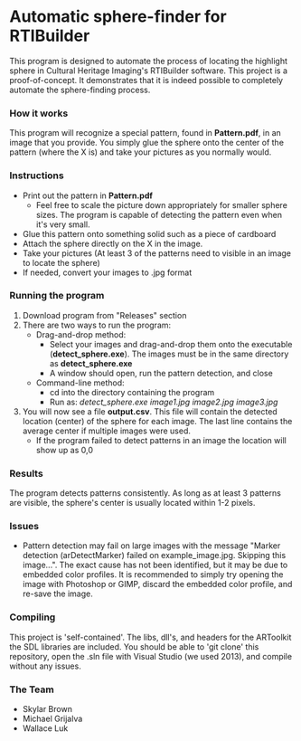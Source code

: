 Automatic sphere-finder for RTIBuilder
===========

This program is designed to automate the process of locating the highlight sphere in Cultural Heritage Imaging's RTIBuilder software. This project is a proof-of-concept. It demonstrates that it is indeed possible to completely automate the sphere-finding process.

### How it works
This program will recognize a special pattern, found in **Pattern.pdf**, in an image that you provide. You simply glue the sphere onto the center of the pattern (where the X is) and take your pictures as you normally would.

### Instructions
- Print out the pattern in **Pattern.pdf**
	- Feel free to scale the picture down appropriately for smaller sphere sizes. The program is capable of detecting the pattern even when it's very small.
- Glue this pattern onto something solid such as a piece of cardboard
- Attach the sphere directly on the X in the image.
- Take your pictures (At least 3 of the patterns need to visible in an image to locate the sphere)
- If needed, convert your images to .jpg format

### Running the program
1. Download program from "Releases" section
2. There are two ways to run the program:
	- Drag-and-drop method:
		- Select your images and drag-and-drop them onto the executable (**detect_sphere.exe**). The images must be in the same directory as **detect_sphere.exe**
		- A window should open, run the pattern detection, and close
	- Command-line method:
		- cd into the directory containing the program
		- Run as: *detect_sphere.exe image1.jpg image2.jpg image3.jpg*
3. You will now see a file **output.csv**. This file will contain the detected location (center) of the sphere for each image. The last line contains the average center if multiple images were used.
	- If the program failed to detect patterns in an image the location will show up as 0,0

### Results
The program detects patterns consistently. As long as at least 3 patterns are visible, the sphere's center is usually located within 1-2 pixels.

### Issues
- Pattern detection may fail on large images with the message "Marker detection (arDetectMarker) failed on example_image.jpg. Skipping this image...". The exact cause has not been identified, but it may be due to embedded color profiles. It is recommended to simply try opening the image with Photoshop or GIMP, discard the embedded color profile, and re-save the image.

### Compiling
This project is 'self-contained'. The libs, dll's, and headers for the ARToolkit the SDL libraries are included. You should be able to 'git clone' this repository, open the .sln file with Visual Studio (we used 2013), and compile without any issues.

### The Team
- Skylar Brown
- Michael Grijalva
- Wallace Luk
